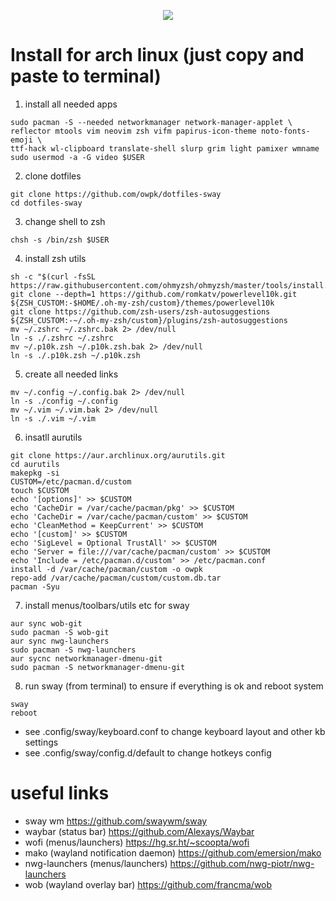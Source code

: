 <p align="center">
   <img src="https://github.com/owpk/dotfiles-sway/blob/master/sc.jpg"/>
</p>

# Install for arch linux (just copy and paste to terminal)

1. install all needed apps
```
sudo pacman -S --needed networkmanager network-manager-applet \
reflector mtools vim neovim zsh vifm papirus-icon-theme noto-fonts-emoji \
ttf-hack wl-clipboard translate-shell slurp grim light pamixer wmname
sudo usermod -a -G video $USER
```
2. clone dotfiles
```
git clone https://github.com/owpk/dotfiles-sway
cd dotfiles-sway
```
3. change shell to zsh
```
chsh -s /bin/zsh $USER
```
4. install zsh utils
```
sh -c "$(curl -fsSL https://raw.githubusercontent.com/ohmyzsh/ohmyzsh/master/tools/install.sh)"
git clone --depth=1 https://github.com/romkatv/powerlevel10k.git ${ZSH_CUSTOM:-$HOME/.oh-my-zsh/custom}/themes/powerlevel10k
git clone https://github.com/zsh-users/zsh-autosuggestions ${ZSH_CUSTOM:-~/.oh-my-zsh/custom}/plugins/zsh-autosuggestions
mv ~/.zshrc ~/.zshrc.bak 2> /dev/null
ln -s ./.zshrc ~/.zshrc
mv ~/.p10k.zsh ~/.p10k.zsh.bak 2> /dev/null
ln -s ./.p10k.zsh ~/.p10k.zsh
```
5. create all needed links
```
mv ~/.config ~/.config.bak 2> /dev/null
ln -s ./config ~/.config
mv ~/.vim ~/.vim.bak 2> /dev/null
ln -s ./.vim ~/.vim
```
6. insatll aurutils
```
git clone https://aur.archlinux.org/aurutils.git
cd aurutils
makepkg -si
CUSTOM=/etc/pacman.d/custom
touch $CUSTOM
echo '[options]' >> $CUSTOM
echo 'CacheDir = /var/cache/pacman/pkg' >> $CUSTOM
echo 'CacheDir = /var/cache/pacman/custom' >> $CUSTOM
echo 'CleanMethod = KeepCurrent' >> $CUSTOM
echo '[custom]' >> $CUSTOM
echo 'SigLevel = Optional TrustAll' >> $CUSTOM
echo 'Server = file:///var/cache/pacman/custom' >> $CUSTOM
echo 'Include = /etc/pacman.d/custom' >> /etc/pacman.conf
install -d /var/cache/pacman/custom -o owpk
repo-add /var/cache/pacman/custom/custom.db.tar
pacman -Syu
```
7. install menus/toolbars/utils etc for sway
```
aur sync wob-git
sudo pacman -S wob-git
aur sync nwg-launchers
sudo pacman -S nwg-launchers
aur sycnc networkmanager-dmenu-git
sudo pacman -S networkmanager-dmenu-git
```
8. run sway (from terminal) to ensure if everything is ok and reboot system
```
sway
reboot
```
- see .config/sway/keyboard.conf to change keyboard layout and other kb settings
- see .config/sway/config.d/default to change hotkeys config

# useful links
- sway wm
https://github.com/swaywm/sway
- waybar (status bar)
https://github.com/Alexays/Waybar
- wofi (menus/launchers)
https://hg.sr.ht/~scoopta/wofi
- mako (wayland notification daemon)
https://github.com/emersion/mako
- nwg-launchers (menus/launchers)
https://github.com/nwg-piotr/nwg-launchers
- wob (wayland overlay bar)
https://github.com/francma/wob
